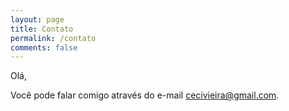 ```yaml
---
layout: page
title: Contato
permalink: /contato
comments: false
---
```

<p>Olá,</p>

<p>Você pode falar comigo através do e-mail <a href="mailto:cecivieira@gmail.com">cecivieira@gmail.com</a>.</p>
